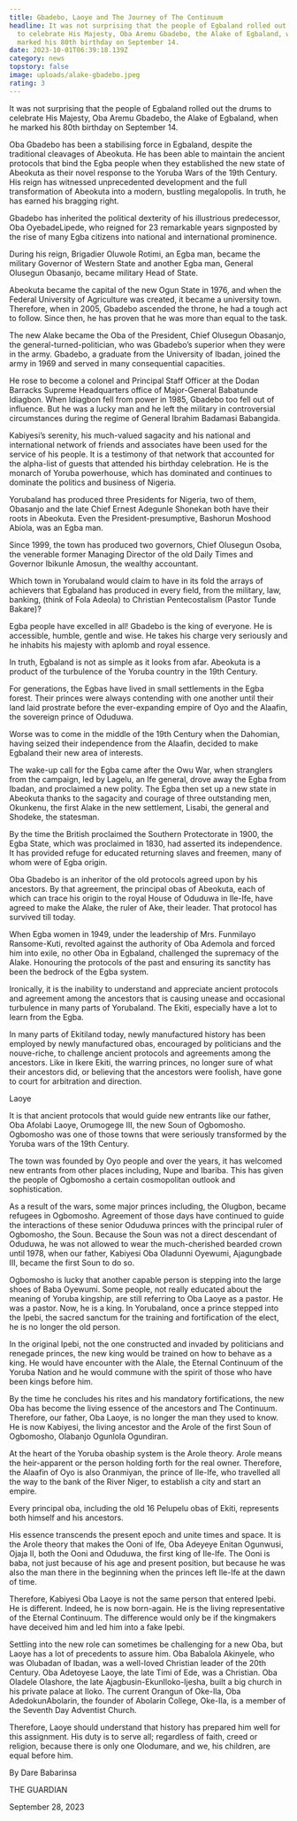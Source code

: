 ```yaml
---
title: Gbadebo, Laoye and The Journey of The Continuum
headline: It was not surprising that the people of Egbaland rolled out the drums
  to celebrate His Majesty, Oba Aremu Gbadebo, the Alake of Egbaland, when he
  marked his 80th birthday on September 14.
date: 2023-10-01T06:39:18.139Z
category: news
topstory: false
image: uploads/alake-gbadebo.jpeg
rating: 3
---
```

It was not surprising that the people of Egbaland rolled out the drums to celebrate His Majesty, Oba Aremu Gbadebo, the Alake of Egbaland, when he marked his 80th birthday on September 14.



Oba Gbadebo has been a stabilising force in Egbaland, despite the traditional cleavages of Abeokuta. He has been able to maintain the ancient protocols that bind the Egba people when they established the new state of Abeokuta as their novel response to the Yoruba Wars of the 19th Century. His reign has witnessed unprecedented development and the full transformation of Abeokuta into a modern, bustling megalopolis. In truth, he has earned his bragging right.



Gbadebo has inherited the political dexterity of his illustrious predecessor, Oba OyebadeLipede, who reigned for 23 remarkable years signposted by the rise of many Egba citizens into national and international prominence.



During his reign, Brigadier Oluwole Rotimi, an Egba man, became the military Governor of Western State and another Egba man, General Olusegun Obasanjo, became military Head of State.



Abeokuta became the capital of the new Ogun State in 1976, and when the Federal University of Agriculture was created, it became a university town. Therefore, when in 2005, Gbadebo ascended the throne, he had a tough act to follow. Since then, he has proven that he was more than equal to the task.



The new Alake became the Oba of the President, Chief Olusegun Obasanjo, the general-turned-politician, who was Gbadebo’s superior when they were in the army. Gbadebo, a graduate from the University of Ibadan, joined the army in 1969 and served in many consequential capacities.



He rose to become a colonel and Principal Staff Officer at the Dodan Barracks Supreme Headquarters office of Major-General Babatunde Idiagbon. When Idiagbon fell from power in 1985, Gbadebo too fell out of influence. But he was a lucky man and he left the military in controversial circumstances during the regime of General Ibrahim Badamasi Babangida.



Kabiyesi’s serenity, his much-valued sagacity and his national and international network of friends and associates have been used for the service of his people. It is a testimony of that network that accounted for the alpha-list of guests that attended his birthday celebration. He is the monarch of Yoruba powerhouse, which has dominated and continues to dominate the politics and business of Nigeria.



Yorubaland has produced three Presidents for Nigeria, two of them, Obasanjo and the late Chief Ernest Adegunle Shonekan both have their roots in Abeokuta. Even the President-presumptive, Bashorun Moshood Abiola, was an Egba man.



Since 1999, the town has produced two governors, Chief Olusegun Osoba, the venerable former Managing Director of the old Daily Times and Governor Ibikunle Amosun, the wealthy accountant.



Which town in Yorubaland would claim to have in its fold the arrays of achievers that Egbaland has produced in every field, from the military, law, banking, (think of Fola Adeola) to Christian Pentecostalism (Pastor Tunde Bakare)?



Egba people have excelled in all! Gbadebo is the king of everyone. He is accessible, humble, gentle and wise. He takes his charge very seriously and he inhabits his majesty with aplomb and royal essence.



In truth, Egbaland is not as simple as it looks from afar. Abeokuta is a product of the turbulence of the Yoruba country in the 19th Century.



For generations, the Egbas have lived in small settlements in the Egba forest. Their princes were always contending with one another until their land laid prostrate before the ever-expanding empire of Oyo and the Alaafin, the sovereign prince of Oduduwa.



Worse was to come in the middle of the 19th Century when the Dahomian, having seized their independence from the Alaafin, decided to make Egbaland their new area of interests.



The wake-up call for the Egba came after the Owu War, when stranglers from the campaign, led by Lagelu, an Ife general, drove away the Egba from Ibadan, and proclaimed a new polity. The Egba then set up a new state in Abeokuta thanks to the sagacity and courage of three outstanding men, Okunkenu, the first Alake in the new settlement, Lisabi, the general and Shodeke, the statesman.



By the time the British proclaimed the Southern Protectorate in 1900, the Egba State, which was proclaimed in 1830, had asserted its independence. It has provided refuge for educated returning slaves and freemen, many of whom were of Egba origin.



Oba Gbadebo is an inheritor of the old protocols agreed upon by his ancestors. By that agreement, the principal obas of Abeokuta, each of which can trace his origin to the royal House of Oduduwa in Ile-Ife, have agreed to make the Alake, the ruler of Ake, their leader. That protocol has survived till today.



When Egba women in 1949, under the leadership of Mrs. Funmilayo Ransome-Kuti, revolted against the authority of Oba Ademola and forced him into exile, no other Oba in Egbaland, challenged the supremacy of the Alake. Honouring the protocols of the past and ensuring its sanctity has been the bedrock of the Egba system.



Ironically, it is the inability to understand and appreciate ancient protocols and agreement among the ancestors that is causing unease and occasional turbulence in many parts of Yorubaland. The Ekiti, especially have a lot to learn from the Egba.



In many parts of Ekitiland today, newly manufactured history has been employed by newly manufactured obas, encouraged by politicians and the nouve-riche, to challenge ancient protocols and agreements among the ancestors. Like in Ikere Ekiti, the warring princes, no longer sure of what their ancestors did, or believing that the ancestors were foolish, have gone to court for arbitration and direction.



Laoye



It is that ancient protocols that would guide new entrants like our father, Oba Afolabi Laoye, Orumogege III, the new Soun of Ogbomosho. Ogbomosho was one of those towns that were seriously transformed by the Yoruba wars of the 19th Century.



The town was founded by Oyo people and over the years, it has welcomed new entrants from other places including, Nupe and Ibariba. This has given the people of Ogbomosho a certain cosmopolitan outlook and sophistication.



As a result of the wars, some major princes including, the Olugbon, became refugees in Ogbomosho. Agreement of those days have continued to guide the interactions of these senior Oduduwa princes with the principal ruler of Ogbomosho, the Soun. Because the Soun was not a direct descendant of Oduduwa, he was not allowed to wear the much-cherished bearded crown until 1978, when our father, Kabiyesi Oba Oladunni Oyewumi, Ajagungbade III, became the first Soun to do so.



Ogbomosho is lucky that another capable person is stepping into the large shoes of Baba Oyewumi. Some people, not really educated about the meaning of Yoruba kingship, are still referring to Oba Laoye as a pastor. He was a pastor. Now, he is a king. In Yorubaland, once a prince stepped into the Ipebi, the sacred sanctum for the training and fortification of the elect, he is no longer the old person.



In the original Ipebi, not the one constructed and invaded by politicians and renegade princes, the new king would be trained on how to behave as a king. He would have encounter with the Alale, the Eternal Continuum of the Yoruba Nation and he would commune with the spirit of those who have been kings before him. 



By the time he concludes his rites and his mandatory fortifications, the new Oba has become the living essence of the ancestors and The Continuum. Therefore, our father, Oba Laoye, is no longer the man they used to know. He is now Kabiyesi, the living ancestor and the Arole of the first Soun of Ogbomosho, Olabanjo Ogunlola Ogundiran.



At the heart of the Yoruba obaship system is the Arole theory. Arole means the heir-apparent or the person holding forth for the real owner. Therefore, the Alaafin of Oyo is also Oranmiyan, the prince of Ile-Ife, who travelled all the way to the bank of the River Niger, to establish a city and start an empire.



Every principal oba, including the old 16 Pelupelu obas of Ekiti, represents both himself and his ancestors.



His essence transcends the present epoch and unite times and space. It is the Arole theory that makes the Ooni of Ife, Oba Adeyeye Enitan Ogunwusi, Ojaja II, both the Ooni and Oduduwa, the first king of Ile-Ife. The Ooni is baba, not just because of his age and present position, but because he was also the man there in the beginning when the princes left Ile-Ife at the dawn of time.



Therefore, Kabiyesi Oba Laoye is not the same person that entered Ipebi. He is different. Indeed, he is now born-again. He is the living representative of the Eternal Continuum. The difference would only be if the kingmakers have deceived him and led him into a fake Ipebi.



Settling into the new role can sometimes be challenging for a new Oba, but Laoye has a lot of precedents to assure him. Oba Babalola Akinyele, who was Olubadan of Ibadan, was a well-loved Christian leader of the 20th Century. Oba Adetoyese Laoye, the late Timi of Ede, was a Christian. Oba Oladele Olashore, the late Ajagbusin-EkunIloko-Ijesha, built a big church in his private palace at Iloko. The current Orangun of Oke-Ila, Oba AdedokunAbolarin, the founder of Abolarin College, Oke-Ila, is a member of the Seventh Day Adventist Church.



Therefore, Laoye should understand that history has prepared him well for this assignment. His duty is to serve all; regardless of faith, creed or religion, because there is only one Olodumare, and we, his children, are equal before him.



By Dare Babarinsa

THE GUARDIAN 

September 28, 2023